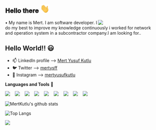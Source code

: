 <h2> 𝐇𝐞𝐥𝐥𝐨 𝐭𝐡𝐞𝐫𝐞 <img src="https://raw.githubusercontent.com/ABSphreak/ABSphreak/master/gifs/Hi.gif" width="30px"></h2>

<img align='right' src='https://user-images.githubusercontent.com/5713670/87202985-820dcb80-c2b6-11ea-9f56-7ec461c497c3.gif' width='200"'>

• My name is Mert. I am software developer. I do my best to improve my knowledge continuously i worked for network and operation system in a subcontractor company.I am looking for..

## Hello World!! 😃
- 📫 LinkedIn profile --> [Mert Yusuf Kutlu](https://www.linkedin.com/in/mert-yusuf-kutlu-8b31ba142/)
- 🐦 Twitter --> [mertysff](https://twitter.com/mertysff)
- 🔔 Instagram --> [mertyusufkutlu](https://www.instagram.com/mertyusufkutlu)

**Languages and Tools** 🎨
<p align="left">
  <img src="https://www.flaticon.com/svg/vstatic/svg/1216/1216733.svg?token=exp=1612170919~hmac=57bc421e2b16251eb81ec32a94d3e919" height="30px"/>
  <span>&nbsp;&nbsp;</span>
  <img src="https://www.flaticon.com/svg/vstatic/svg/732/732190.svg?token=exp=1612170949~hmac=5c03a242f3b29f865951309db577bd31" height="30px" />
  <span>&nbsp;&nbsp;</span>
  <img src="https://www.flaticon.com/svg/vstatic/svg/919/919828.svg?token=exp=1612170972~hmac=8cf533c1dbdccb4bea79f332cce5e16e" height="30px" />
  <span>&nbsp;&nbsp;</span>
  <img src="https://d29fhpw069ctt2.cloudfront.net/icon/image/38839/preview.svg" height="30px" />
  <span>&nbsp;&nbsp;</span>
  <img src="https://www.flaticon.com/svg/vstatic/svg/919/919841.svg?token=exp=1612170465~hmac=b84f2bc2de84df80e183d4385302442f" height="30px" />
  <span>&nbsp;&nbsp;</span>
  <img src="https://www.flaticon.com/premium-icon/icons/svg/3665/3665923.svg" height="30px" />
  <span>&nbsp;&nbsp;</span>
  <img src="https://www.flaticon.com/svg/vstatic/svg/423/423068.svg?token=exp=1612170592~hmac=6d3e4f30e84fd215b82bc41200855205" height="30px" />
  <span>&nbsp;&nbsp;</span>
  <img src="https://www.flaticon.com/svg/vstatic/svg/2570/2570575.svg?token=exp=1612170759~hmac=dfb7e589fbb28d5c93a24c8cf09e339f" height="30px" />
  <span>&nbsp;&nbsp;</span>
  <img src="https://www.flaticon.com/svg/vstatic/svg/2748/2748233.svg?token=exp=1612170714~hmac=d7016d3071c9e1878f0ae0db8990faf0" height="30px" />
 </p>


![MertKutlu's github stats](https://github-readme-stats.vercel.app/api?username=MertKutlu&&show_icons=true&title_color=ffffff&icon_color=bb2acf&text_color=daf7dc&bg_color=151515)

![Top Langs](https://github-readme-stats.vercel.app/api/top-langs/?username=MertKutlu&title_color=ffffff&icon_color=bb2acf&text_color=daf7dc&bg_color=151515&layout=compact&hide=css)




![](https://komarev.com/ghpvc/?username=MertKutlu&color=blue)

